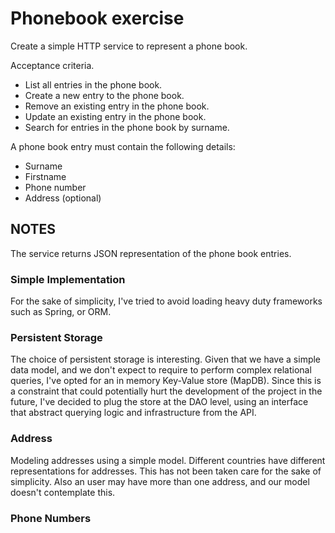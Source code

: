 # Phonebook exercise

Create a simple HTTP service to represent a phone book.

Acceptance criteria.
- List all entries in the phone book.
- Create a new entry to the phone book.
- Remove an existing entry in the phone book.
- Update an existing entry in the phone book.
- Search for entries in the phone book by surname.

A phone book entry must contain the following details:
- Surname
- Firstname
- Phone number
- Address (optional)

## NOTES

The service returns JSON representation of the phone book entries. 

### Simple Implementation

For the sake of simplicity, I've tried to avoid loading heavy duty frameworks such as Spring, or ORM. 

### Persistent Storage
The choice of persistent storage is interesting. Given that we have a simple data model, and we don't expect to require to perform complex relational queries, I've opted for an in memory Key-Value store (MapDB). Since this is a constraint that could potentially
hurt the development of the project in the future, I've decided to plug the store at the DAO level, using an interface that abstract querying logic and infrastructure from the API. 

### Address 
Modeling addresses using a simple model. Different countries have different representations for addresses. This has not been taken care for the sake of simplicity. Also an user may have more than one address, and our model doesn't contemplate this. 

### Phone Numbers 